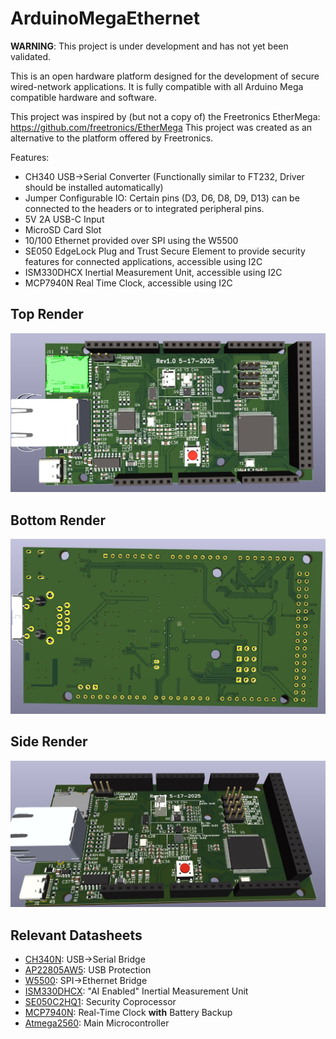 # ArduinoMegaEthernet

**WARNING**: This project is under development and has not yet been validated.

This is an open hardware platform designed for the development of secure wired-network applications. It is fully compatible with all Arduino Mega compatible hardware and software.

This project was inspired by (but not a copy of) the Freetronics EtherMega: https://github.com/freetronics/EtherMega
This project was created as an alternative to the platform offered by Freetronics.

Features:
- CH340 USB->Serial Converter (Functionally similar to FT232, Driver should be installed automatically)
- Jumper Configurable IO: Certain pins (D3, D6, D8, D9, D13) can be connected to the headers or to integrated peripheral pins.
- 5V 2A USB-C Input
- MicroSD Card Slot
- 10/100 Ethernet provided over SPI using the W5500
- SE050 EdgeLock Plug and Trust Secure Element to provide security features for connected applications, accessible using I2C
- ISM330DHCX Inertial Measurement Unit, accessible using I2C
- MCP7940N Real Time Clock, accessible using I2C
  

## Top Render
![Render of Top of PCB](https://github.com/dmanla/ArduinoMegaEthernet/blob/main/3D_Render_TOP.JPG)

## Bottom Render
![Render of Bottom of PCB](https://github.com/dmanla/ArduinoMegaEthernet/blob/main/3D_Render_BOTTOM.JPG)

## Side Render
![Render of Side of PCB](https://github.com/dmanla/ArduinoMegaEthernet/blob/main/3D_Render_ANGLED.JPG)

## Relevant Datasheets

- [CH340N](https://datasheet.lcsc.com/szlcsc/Jiangsu-Qin-Heng-CH340C_C84681.pdf): USB->Serial Bridge
- [AP22805AW5](https://www.diodes.com/assets/Datasheets/AP22804_14.pdf): USB Protection
- [W5500](http://wizwiki.net/wiki/lib/exe/fetch.php/products:w5500:w5500_ds_v109e.pdf): SPI->Ethernet Bridge
- [ISM330DHCX](https://www.st.com/resource/en/datasheet/ism330dhcx.pdf): "AI Enabled" Inertial Measurement Unit
- [SE050C2HQ1](https://www.nxp.com/docs/en/data-sheet/SE050-DATASHEET.pdf): Security Coprocessor
- [MCP7940N](http://ww1.microchip.com/downloads/en/DeviceDoc/20005010F.pdf): Real-Time Clock **with** Battery Backup
- [Atmega2560](http://ww1.microchip.com/downloads/en/DeviceDoc/Atmel-2549-8-bit-AVR-Microcontroller-ATmega640-1280-1281-2560-2561_datasheet.pdf): Main Microcontroller
